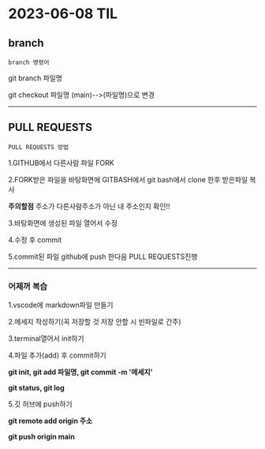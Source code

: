# 2023-06-08 TIL

## branch 

```branch 명령어```

git branch 파일명

git checkout 파일명 (main)-->(파일명)으로 변경

---

## PULL REQUESTS

```PULL REQUESTS 방법```

1.GITHUB에서 다른사람 파일 FORK

2.FORK받은 파일을 바탕화면에 GITBASH에서 git bash에서 clone 한후 받은파일 복사 

**주의할점** 
주소가 다른사람주소가 아닌 내 주소인지 확인!!

3.바탕화면에 생성된 파일 열어서 수정

4.수정 후 commit

5.commit된 파일 github에 push 한다음 PULL REQUESTS진행

---

### 어제꺼 복습

1.vscode에 markdown파일 만들기

2.메세지 작성하기(꼭 저장할 것 저장 안할 시 빈파일로 간주)

3.terminal열어서 init하기

4.파일 추가(add) 후 commit하기

**git init, git add 파일명, git commit -m '메세지'**

**git status, git log**

5.깃 허브에 push하기

**git remote add origin 주소**

**git push origin main**


